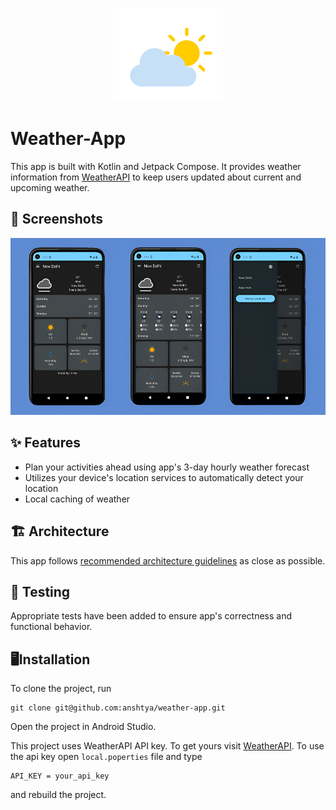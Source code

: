 <p align="center">
  <img src="./images/weather_foreground.png" height="150"/>
</p>

# Weather-App
This app is built with Kotlin and Jetpack Compose. It provides weather information from [WeatherAPI](https://www.weatherapi.com/) to keep users updated about current and upcoming weather.

## 📸 Screenshots
<img src="./images/weather-app-github.png"/>

## ✨ Features
- Plan your activities ahead using app's 3-day hourly weather forecast
- Utilizes your device's location services to automatically detect your location
- Local caching of weather

## 🏗️ Architecture
This app follows [recommended architecture guidelines](https://developer.android.com/topic/architecture) as close as possible.

## 🧪 Testing
Appropriate tests have been added to ensure app's correctness and functional behavior.

## 🖥️Installation

To clone the project, run

```
git clone git@github.com:anshtya/weather-app.git
```
Open the project in Android Studio.

This project uses WeatherAPI API key. To get yours visit [WeatherAPI](https://www.weatherapi.com/). To use the api key open `local.poperties` file and type
```
API_KEY = your_api_key
```

and rebuild the project.
